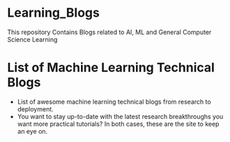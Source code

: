 # Learning_Blogs
This repository Contains Blogs related to AI, ML and General Computer Science Learning


# List of Machine Learning Technical Blogs
- List of awesome machine learning technical blogs from research to deployment.
- You want to stay up-to-date with the latest research breakthroughs you want more practical tutorials? In both cases, these are the site to keep an eye on.
